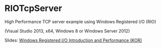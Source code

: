 RIOTcpServer
============

High Performance TCP server example using Windows Registered I/O (RIO)

(Visual Studio 2013, x64, Windows 8 or Windows Server 2012)

Slides: [Windows Registered I/O Introduction and Performance (KOR)](http://www.slideshare.net/sm9kr/windows-registered-io-rio)
